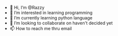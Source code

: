 - 👋 Hi, I’m @Razzy
- 👀 I’m interested in learning programming
- 🌱 I’m currently learning python language
- 💞️ I’m looking to collaborate on haven't decided yet
- 📫 How to reach me thru email

<!---
RazzyShabirin/RazzyShabirin is a ✨ special ✨ repository because its `README.md` (this file) appears on your GitHub profile.
You can click the Preview link to take a look at your changes.
--->
